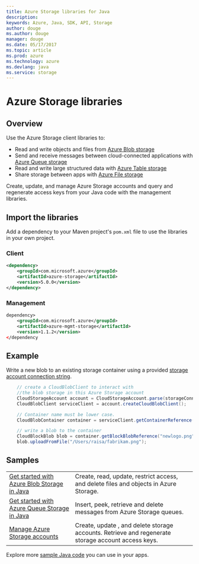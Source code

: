 ```yaml
---
title: Azure Storage libraries for Java
description: 
keywords: Azure, Java, SDK, API, Storage
author: douge
ms.author: douge
manager: douge
ms.date: 05/17/2017
ms.topic: article
ms.prod: azure
ms.technology: azure
ms.devlang: java
ms.service: storage
---
```


# Azure Storage libraries

## Overview

Use the Azure Storage client libraries to:

- Read and write objects and files from [Azure Blob storage](https://docs.microsoft.com/azure/storage/storage-java-how-to-use-blob-storage)
- Send and receive messages between cloud-connected applications with [Azure Queue storage](https://docs.microsoft.com/azure/storage/storage-java-how-to-use-queue-storage)
- Read and write large structured data with [Azure Table storage](https://docs.microsoft.com/azure/storage/storage-java-how-to-use-table-storage) 
- Share storage between apps with [Azure File storage](https://docs.microsoft.com/azure/storage/storage-java-how-to-use-file-storage)

Create, update, and manage Azure Storage accounts and query and regenerate access keys from your Java code with the management libraries.

## Import the libraries

Add a dependency to your Maven project's `pom.xml` file to use the libraries in your own project.

### Client 

```XML
<dependency>
    <groupId>com.microsoft.azure</groupId>
    <artifactId>azure-storage</artifactId>
    <version>5.0.0</version>
</dependency>
```   

### Management

```XML
dependency>
    <groupId>com.microsoft.azure</groupId>
    <artifactId>azure-mgmt-storage</artifactId>
    <version>1.1.2</version>
</dependency
```   

## Example

Write a new blob to an existing storage container using a provided [storage account connection string](https://docs.microsoft.com/en-us/azure/storage/storage-configure-connection-string).

```java
    // create a CloudBlobClient to interact with 
	//the blob storage in this Azure Storage account
    CloudStorageAccount account = CloudStorageAccount.parse(storageConnection);
    CloudBlobClient serviceClient = account.createCloudBlobClient();

    // Container name must be lower case.
    CloudBlobContainer container = serviceClient.getContainerReference("testcontainer");

    // write a blob to the container
    CloudBlockBlob blob = container.getBlockBlobReference("newlogo.png");
    blob.uploadFromFile("/Users/raisa/fabrikam.png");
```

## Samples

| | |
|--|--|
| [Get started with Azure Blob Storage in Java](https://azure.microsoft.com/en-us/resources/samples/storage-blob-java-getting-started/) | Create, read, update, restrict access, and delete files and objects in Azure Storage. |
| [Get started with Azure Queue Storage in Java](https://azure.microsoft.com/en-us/resources/samples/storage-queue-java-getting-started/) | Insert, peek, retrieve and delete messages from Azure Storage queues. | 
| [Manage Azure Storage accounts](https://docs.microsoft.com/java/azure/java-sdk-manage-storage-accounts) | Create, update , and delete storage accounts. Retrieve and regenerate storage account access keys.

Explore more [sample Java code](https://azure.microsoft.com/resources/samples/?platform=java) you can use in your apps.